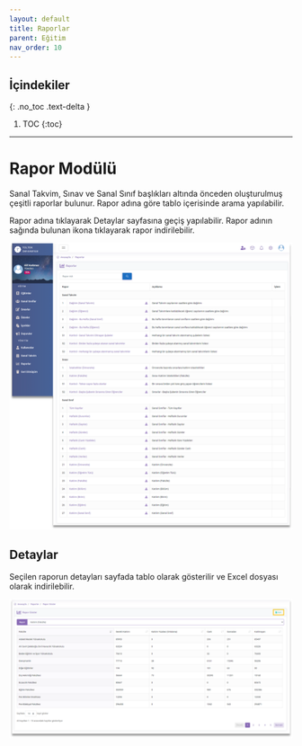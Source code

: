 ```yaml
---
layout: default
title: Raporlar
parent: Eğitim
nav_order: 10
---
```


## İçindekiler
{: .no_toc .text-delta }

1. TOC
{:toc}

---

# Rapor Modülü

Sanal Takvim, Sınav ve Sanal Sınıf başlıkları altında önceden oluşturulmuş çeşitli raporlar bulunur. Rapor adına göre tablo içerisinde arama yapılabilir.

Rapor adına tıklayarak Detaylar sayfasına geçiş yapılabilir. Rapor adının sağında bulunan ikona tıklayarak rapor indirilebilir.

![Report](/docs/media/modules/course.app/report/report.png)

## Detaylar

Seçilen raporun detayları sayfada tablo olarak gösterilir ve Excel dosyası olarak indirilebilir.

![Report_Details](/docs/media/modules/course.app/report/report_details.png)
